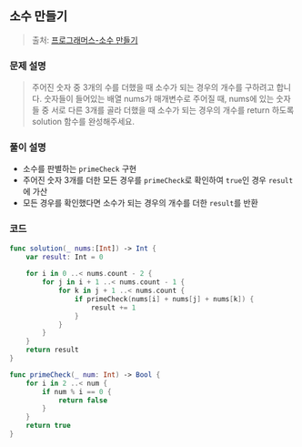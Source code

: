 ## 소수 만들기

> 출처: [프로그래머스-소수 만들기](https://school.programmers.co.kr/learn/courses/30/lessons/12977)

### 문제 설명
> 주어진 숫자 중 3개의 수를 더했을 때 소수가 되는 경우의 개수를 구하려고 합니다. 숫자들이 들어있는 배열 nums가 매개변수로 주어질 때, nums에 있는 숫자들 중 서로 다른 3개를 골라 더했을 때 소수가 되는 경우의 개수를 return 하도록 solution 함수를 완성해주세요.

### 풀이 설명
- 소수를 판별하는 `primeCheck` 구현
- 주어진 숫자 3개를 더한 모든 경우를 `primeCheck`로 확인하여 `true`인 경우 `result`에 가산
- 모든 경우를 확인했다면 소수가 되는 경우의 개수를 더한 `result`를 반환

### 코드
```swift
func solution(_ nums:[Int]) -> Int {
    var result: Int = 0
    
    for i in 0 ..< nums.count - 2 {
        for j in i + 1 ..< nums.count - 1 {
            for k in j + 1 ..< nums.count {
                if primeCheck(nums[i] + nums[j] + nums[k]) {
                    result += 1
                }
            }
        }
    }
    return result
}

func primeCheck(_ num: Int) -> Bool {
    for i in 2 ..< num {
        if num % i == 0 {
            return false
        }
    }
    return true
}
```
